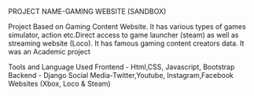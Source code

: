 PROJECT NAME-GAMING WEBSITE (SANDBOX)

Project Based on Gaming Content Website. It has various types of games simulator, action etc.Direct access to game launcher (steam) as well as streaming website (Loco). It has famous gaming content creators data. It was an Academic project

Tools and Language Used
Frontend - Html,CSS, Javascript, Bootstrap
Backend - Django
Social Media-Twitter,Youtube, Instagram,Facebook
Websites (Xbox, Loco & Steam)
